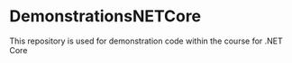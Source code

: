 # DemonstrationsNETCore
This repository is used for demonstration code within the course for .NET Core
